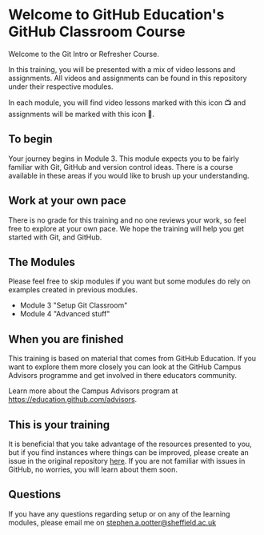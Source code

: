 # Welcome to GitHub Education's GitHub Classroom Course
Welcome to the Git Intro or Refresher Course.  

In this training, you will be presented with a mix of video lessons and assignments. All videos and assignments can be found in this repository under their respective modules.  

In each module, you will find video lessons marked with this icon 📺 and assignments will be marked with this icon 📓. 

## To begin
Your journey begins in Module 3. This module expects you to be fairly familiar with Git, GitHub and version control ideas. There is a course available in these areas if you would like to brush up your understanding.

## Work at your own pace
There is no grade for this training and no one reviews your work, so feel free to explore at your own pace. We hope the training will help you get started with Git, and GitHub.

## The Modules
Please feel free to skip modules if you want but some modules do rely on examples created in previous modules.

- Module 3 "Setup Git Classroom"
- Module 4 "Advanced stuff"

## When you are finished

This training is based on material that comes from GitHub Education. If you want to explore them more closely you can look at the GitHub Campus Advisors programme and get involved in there educators community.

Learn more about the Campus Advisors program at https://education.github.com/advisors.

## This is your training

It is beneficial that you take advantage of the resources presented to you, but if you find instances where things can be improved, please create an issue in the original repository [here](https://github.com/SAEP68/github-education-git-training). If you are not familiar with issues in GitHub, no worries, you will learn about them soon.

## Questions
If you have any questions regarding setup or on any of the learning modules, please email me on stephen.a.potter@sheffield.ac.uk
